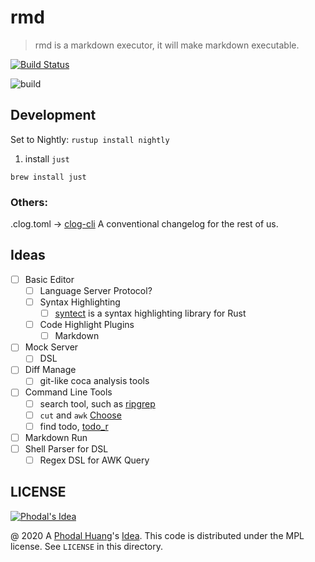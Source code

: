 # rmd

> rmd is a markdown executor, it will make markdown executable. 

[![Build Status](https://travis-ci.org/phodal/rmd.svg?branch=master)](https://travis-ci.org/phodal/rmd)

![build](https://github.com/phodal/rmd/workflows/build/badge.svg)

## Development

Set to Nightly: `rustup install nightly`

1. install `just`

```
brew install just
```


### Others:

.clog.toml -> [clog-cli](https://github.com/clog-tool/clog-cli) A conventional changelog for the rest of us.  

## Ideas

 - [ ] Basic Editor
   - [ ] Language Server Protocol?
   - [ ] Syntax Highlighting
      - [ ] [syntect](https://github.com/trishume/syntect) is a syntax highlighting library for Rust
   - [ ] Code Highlight Plugins
      - [ ] Markdown
 - [ ] Mock Server
   - [ ] DSL
 - [ ] Diff Manage
   - [ ] git-like coca analysis tools
 - [ ] Command Line Tools
   - [ ] search tool, such as [ripgrep](https://github.com/BurntSushi/ripgrep)
   - [ ] `cut` and `awk` [Choose](https://github.com/theryangeary/choose)
   - [ ] find todo, [todo_r](https://github.com/lavifb/todo_r)
 - [ ] Markdown Run
 - [ ] Shell Parser for DSL
   - [ ] Regex DSL for AWK Query

## LICENSE

[![Phodal's Idea](http://brand.phodal.com/shields/idea-small.svg)](http://ideas.phodal.com/)

@ 2020 A [Phodal Huang](https://www.phodal.com)'s [Idea](http://github.com/phodal/ideas).  This code is distributed under the MPL license. See `LICENSE` in this directory.
